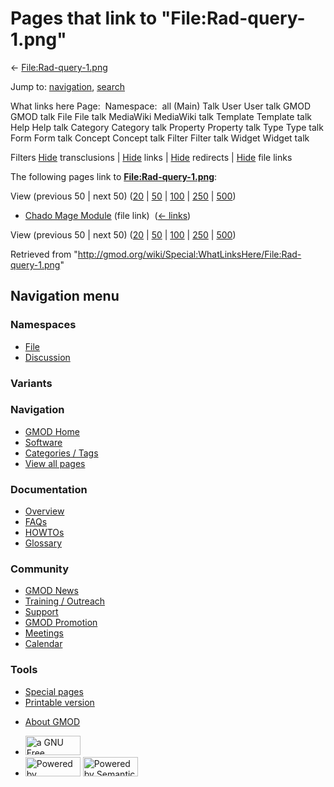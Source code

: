 <div id="mw-page-base" class="noprint">

</div>

<div id="mw-head-base" class="noprint">

</div>

<div id="content" class="mw-body" role="main">

<span id="top"></span>

<div id="mw-js-message" style="display:none;">

</div>



# <span dir="auto">Pages that link to "File:Rad-query-1.png"</span>

<div id="bodyContent">

<div id="contentSub">

←
[File:Rad-query-1.png](/wiki/File:Rad-query-1.png "File:Rad-query-1.png")

</div>

<div id="jump-to-nav" class="mw-jump">

Jump to: [navigation](#mw-navigation), [search](#p-search)

</div>

<div id="mw-content-text">

What links here Page:  Namespace:  all (Main) Talk User User talk GMOD
GMOD talk File File talk MediaWiki MediaWiki talk Template Template talk
Help Help talk Category Category talk Property Property talk Type Type
talk Form Form talk Concept Concept talk Filter Filter talk Widget
Widget talk

Filters
[Hide](/mediawiki/index.php?title=Special:WhatLinksHere/File:Rad-query-1.png&hidetrans=1 "Special:WhatLinksHere/File:Rad-query-1.png")
transclusions \|
[Hide](/mediawiki/index.php?title=Special:WhatLinksHere/File:Rad-query-1.png&hidelinks=1 "Special:WhatLinksHere/File:Rad-query-1.png")
links \|
[Hide](/mediawiki/index.php?title=Special:WhatLinksHere/File:Rad-query-1.png&hideredirs=1 "Special:WhatLinksHere/File:Rad-query-1.png")
redirects \|
[Hide](/mediawiki/index.php?title=Special:WhatLinksHere/File:Rad-query-1.png&hideimages=1 "Special:WhatLinksHere/File:Rad-query-1.png")
file links

The following pages link to
**[File:Rad-query-1.png](/wiki/File:Rad-query-1.png "File:Rad-query-1.png")**:

View (previous 50 \| next 50)
([20](/mediawiki/index.php?title=Special:WhatLinksHere/File:Rad-query-1.png&limit=20 "Special:WhatLinksHere/File:Rad-query-1.png")
\|
[50](/mediawiki/index.php?title=Special:WhatLinksHere/File:Rad-query-1.png&limit=50 "Special:WhatLinksHere/File:Rad-query-1.png")
\|
[100](/mediawiki/index.php?title=Special:WhatLinksHere/File:Rad-query-1.png&limit=100 "Special:WhatLinksHere/File:Rad-query-1.png")
\|
[250](/mediawiki/index.php?title=Special:WhatLinksHere/File:Rad-query-1.png&limit=250 "Special:WhatLinksHere/File:Rad-query-1.png")
\|
[500](/mediawiki/index.php?title=Special:WhatLinksHere/File:Rad-query-1.png&limit=500 "Special:WhatLinksHere/File:Rad-query-1.png"))

- [Chado Mage Module](/wiki/Chado_Mage_Module "Chado Mage Module") (file
  link) ‎ <span class="mw-whatlinkshere-tools">([←
  links](/mediawiki/index.php?title=Special:WhatLinksHere&target=Chado+Mage+Module "Special:WhatLinksHere"))</span>

View (previous 50 \| next 50)
([20](/mediawiki/index.php?title=Special:WhatLinksHere/File:Rad-query-1.png&limit=20 "Special:WhatLinksHere/File:Rad-query-1.png")
\|
[50](/mediawiki/index.php?title=Special:WhatLinksHere/File:Rad-query-1.png&limit=50 "Special:WhatLinksHere/File:Rad-query-1.png")
\|
[100](/mediawiki/index.php?title=Special:WhatLinksHere/File:Rad-query-1.png&limit=100 "Special:WhatLinksHere/File:Rad-query-1.png")
\|
[250](/mediawiki/index.php?title=Special:WhatLinksHere/File:Rad-query-1.png&limit=250 "Special:WhatLinksHere/File:Rad-query-1.png")
\|
[500](/mediawiki/index.php?title=Special:WhatLinksHere/File:Rad-query-1.png&limit=500 "Special:WhatLinksHere/File:Rad-query-1.png"))

</div>

<div class="printfooter">

Retrieved from
"<http://gmod.org/wiki/Special:WhatLinksHere/File:Rad-query-1.png>"

</div>

<div id="catlinks" class="catlinks catlinks-allhidden">

</div>

<div class="visualClear">

</div>

</div>

</div>

<div id="mw-navigation">

## Navigation menu

<div id="mw-head">



<div id="left-navigation">

<div id="p-namespaces" class="vectorTabs" role="navigation"
aria-labelledby="p-namespaces-label">

### Namespaces

- <span id="ca-nstab-image"><a href="/wiki/File:Rad-query-1.png" accesskey="c"
  title="View the file page [c]">File</a></span>
- <span id="ca-talk"><a
  href="/mediawiki/index.php?title=File_talk:Rad-query-1.png&amp;action=edit&amp;redlink=1"
  accesskey="t"
  title="Discussion about the content page [t]">Discussion</a></span>

</div>

<div id="p-variants" class="vectorMenu emptyPortlet" role="navigation"
aria-labelledby="p-variants-label">

### 

### Variants[](#)

<div class="menu">

</div>

</div>

</div>

<div id="right-navigation">





</div>



</div>

</div>

</div>

<div id="mw-panel">

<div id="p-logo" role="banner">

<a href="/wiki/Main_Page"
style="background-image: url(http://gmod.org/images/GMOD-cogs.png);"
title="Visit the main page"></a>

</div>

<div id="p-Navigation" class="portal" role="navigation"
aria-labelledby="p-Navigation-label">

### Navigation

<div class="body">

- <span id="n-GMOD-Home">[GMOD Home](/wiki/Main_Page)</span>
- <span id="n-Software">[Software](/wiki/GMOD_Components)</span>
- <span id="n-Categories-.2F-Tags">[Categories /
  Tags](/wiki/Categories)</span>
- <span id="n-View-all-pages">[View all
  pages](/wiki/Special:AllPages)</span>

</div>

</div>

<div id="p-Documentation" class="portal" role="navigation"
aria-labelledby="p-Documentation-label">

### Documentation

<div class="body">

- <span id="n-Overview">[Overview](/wiki/Overview)</span>
- <span id="n-FAQs">[FAQs](/wiki/Category:FAQ)</span>
- <span id="n-HOWTOs">[HOWTOs](/wiki/Category:HOWTO)</span>
- <span id="n-Glossary">[Glossary](/wiki/Glossary)</span>

</div>

</div>

<div id="p-Community" class="portal" role="navigation"
aria-labelledby="p-Community-label">

### Community

<div class="body">

- <span id="n-GMOD-News">[GMOD News](/wiki/GMOD_News)</span>
- <span id="n-Training-.2F-Outreach">[Training /
  Outreach](/wiki/Training_and_Outreach)</span>
- <span id="n-Support">[Support](/wiki/Support)</span>
- <span id="n-GMOD-Promotion">[GMOD
  Promotion](/wiki/GMOD_Promotion)</span>
- <span id="n-Meetings">[Meetings](/wiki/Meetings)</span>
- <span id="n-Calendar">[Calendar](/wiki/Calendar)</span>

</div>

</div>

<div id="p-tb" class="portal" role="navigation"
aria-labelledby="p-tb-label">

### Tools

<div class="body">

- <span id="t-specialpages"><a href="/wiki/Special:SpecialPages" accesskey="q"
  title="A list of all special pages [q]">Special pages</a></span>
- <span id="t-print"><a
  href="/mediawiki/index.php?title=Special:WhatLinksHere/File:Rad-query-1.png&amp;printable=yes"
  rel="alternate" accesskey="p"
  title="Printable version of this page [p]">Printable version</a></span>

</div>

</div>

</div>

</div>

<div id="footer" role="contentinfo">

- <span id="footer-places-about">[About
  GMOD](/wiki/GMOD:About "GMOD:About")</span>

<!-- -->

- <span id="footer-copyrightico">[<img src="http://www.gnu.org/graphics/gfdl-logo-small.png" width="88"
  height="31" alt="a GNU Free Documentation License" />](http://www.gnu.org/licenses/fdl-1.3.html)</span>
- <span id="footer-poweredbyico">[<img src="/mediawiki/skins/common/images/poweredby_mediawiki_88x31.png"
  width="88" height="31" alt="Powered by MediaWiki" />](//www.mediawiki.org/)
  [<img
  src="/mediawiki/extensions/SemanticMediaWiki/includes/../resources/images/smw_button.png"
  width="88" height="31" alt="Powered by Semantic MediaWiki" />](https://www.semantic-mediawiki.org/wiki/Semantic_MediaWiki)</span>

<div style="clear:both">

</div>

</div>
